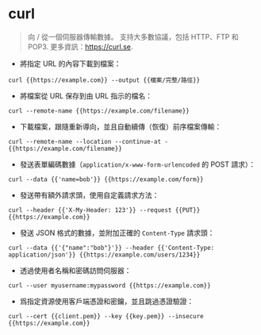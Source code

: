 # curl

> 向 / 從一個伺服器傳輸數據。
> 支持大多數協議，包括 HTTP、FTP 和 POP3.
> 更多資訊：<https://curl.se>.

- 將指定 URL 的內容下載到檔案：

`curl {{https://example.com}} --output {{檔案/完整/路徑}}`

- 將檔案從 URL 保存到由 URL 指示的檔名：

`curl --remote-name {{https://example.com/filename}}`

- 下載檔案，跟隨重新導向，並且自動續傳（恢復）前序檔案傳輸：

`curl --remote-name --location --continue-at - {{https://example.com/filename}}`

- 發送表單編碼數據（`application/x-www-form-urlencoded` 的 POST 請求）：

`curl --data {{'name=bob'}} {{https://example.com/form}}`

- 發送帶有額外請求頭，使用自定義請求方法：

`curl --header {{'X-My-Header: 123'}} --request {{PUT}} {{https://example.com}}`

- 發送 JSON 格式的數據，並附加正確的 `Content-Type` 請求頭：

`curl --data {{'{"name":"bob"}'}} --header {{'Content-Type: application/json'}} {{https://example.com/users/1234}}`

- 透過使用者名稱和密碼訪問伺服器：

`curl --user myusername:mypassword {{https://example.com}}`

- 爲指定資源使用客戶端憑證和密鑰，並且跳過憑證驗證：

`curl --cert {{client.pem}} --key {{key.pem}} --insecure {{https://example.com}}`

